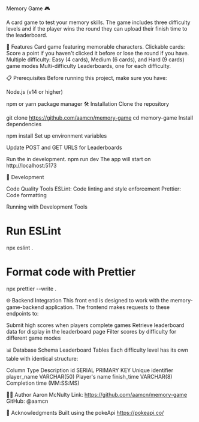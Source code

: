 Memory Game  🎮

A card game to test your memory skills. The game includes three difficulty levels and if the player wins the round they can upload their finish time to the leaderboard. 

🚀 Features
Card game featuring memorable characters.
Clickable cards: Score a point if you haven't clicked it before or lose the round if you have.
Multiple difficulty: Easy (4 cards), Medium (6 cards), and Hard (9 cards) game modes
Multi-difficulty Leaderboards, one for each difficulty.

📋 Prerequisites
Before running this project, make sure you have:

Node.js (v14 or higher)

npm or yarn package manager
🛠️ Installation
Clone the repository

git clone https://github.com/aamcn/memory-game
cd memory-game
Install dependencies

npm install
Set up environment variables

Update POST and GET URLS for Leaderboards


Run the in development.
    npm run dev
The app will start on http://localhost:5173

🔧 Development

Code Quality Tools
ESLint: Code linting and style enforcement
Prettier: Code formatting

Running with Development Tools
# Run ESLint
npx eslint .

# Format code with Prettier
npx prettier --write .

🌐 Backend Integration
This front end is designed to work with the memory-game-backend application. The frontend makes requests to these endpoints to:

Submit high scores when players complete games
Retrieve leaderboard data for display in the leaderboard page
Filter scores by difficulty for different game modes

📊 Database Schema
Leaderboard Tables
Each difficulty level has its own table with identical structure:

Column	Type	Description
id	SERIAL PRIMARY KEY	Unique identifier
player_name	VARCHAR(50)	Player's name
finish_time	VARCHAR(8)	Completion time (MM:SS:MS)

👨‍💻 Author
Aaron McNulty
Link: https://github.com/aamcn/memory-game
GitHub: @aamcn

🙏 Acknowledgments
Built using the pokeApi https://pokeapi.co/